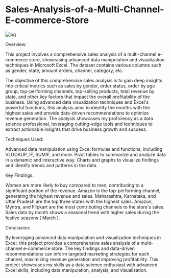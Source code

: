 # Sales-Analysis-of-a-Multi-Channel-E-commerce-Store

![bg](https://user-images.githubusercontent.com/112967999/229264925-743bb41b-153d-4299-937d-1e05d0f3ad47.jpg)


Overview:

This project involves a comprehensive sales analysis of a multi-channel e-commerce store, showcasing advanced data manipulation and visualization techniques in Microsoft Excel. The dataset contains various columns such as gender, state, amount orders, channel, category, etc.

The objective of this comprehensive sales analysis is to gain deep insights into critical metrics such as sales by gender, order status, order by age group, top-performing channels, top-selling products, total revenue by state, and other key factors that impact the overall profitability of the business. Using advanced data visualization techniques and Excel's powerful functions, this analysis aims to identify the months with the highest sales and provide data-driven recommendations to optimize revenue generation. The analysis showcases my proficiency as a data science professional, leveraging cutting-edge tools and techniques to extract actionable insights that drive business growth and success.


Techniques Used:

Advanced data manipulation using Excel formulas and functions, including VLOOKUP, IF, SUMIF, and more.
Pivot tables to summarize and analyze data in a dynamic and interactive way.
Charts and graphs to visualize findings and identify trends and patterns in the data.


Key Findings:

Women are more likely to buy compared to men, contributing to a significant portion of the revenue.
Amazon is the top-performing channel, generating the highest revenue and sales.
Maharashtra, Karnataka, and Uttar Pradesh are the top three states with the highest sales.
Amazon, Myntra, and Flipkart are the most contributing channels to the store's sales.
Sales data by month shows a seasonal trend with higher sales during the festive seasons ( March ).


Conclusion:

By leveraging advanced data manipulation and visualization techniques in Excel, this project provides a comprehensive sales analysis of a multi-channel e-commerce store. The key findings and data-driven recommendations can inform targeted marketing strategies for each channel, maximizing revenue generation and improving profitability. This project showcases my skills as a data science enthusiast with advanced Excel skills, including data manipulation, analysis, and visualization.
